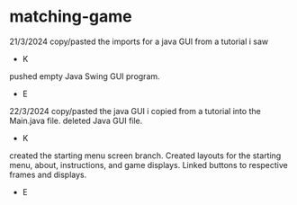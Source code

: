 # matching-game

21/3/2024
copy/pasted the imports for a java GUI from a tutorial i saw
- K

pushed empty Java Swing GUI program.
- E

22/3/2024
copy/pasted the java GUI i copied from a tutorial into the Main.java file. deleted Java GUI file.
- K

created the starting menu screen branch. Created layouts for the starting menu, about, instructions, and game displays. Linked buttons to respective frames and displays. 
- E
